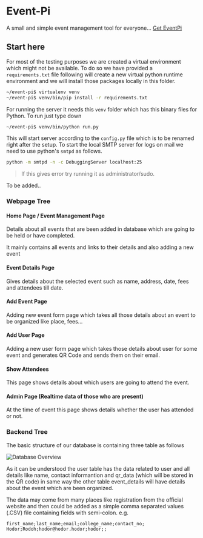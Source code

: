 # Event-Pi

A small and simple event management tool for everyone...
[Get EventPi](http://geteventpi.com)

## Start here
For most of the testing purposes we are created a virtual environment which might not be available. To do so we have provided a ```requirements.txt``` file following will create a new virtual python runtime environment and we will install those packages locally in this folder.
```sh
~/event-pi$ virtualenv venv
~/event-pi$ venv/bin/pip install -r requirements.txt
```
For running the server it needs this `venv` folder which has this binary files for Python. To run just type down
```sh
~/event-pi$ venv/bin/python run.py
```
This will start server according to the `config.py` file which is to be renamed right after the setup. To start the local SMTP server for logs on mail we need to use python's `smtpd` as follows.
```sh
python -m smtpd -n -c DebuggingServer localhost:25
```
> If this gives error try running it as administrator/sudo.

To be added..

### Webpage Tree

#### Home Page / Event Management Page

Details about all events that are been added in database which are going to be held or have completed.

It mainly contains all events and links to their details and also adding a new event

#### Event Details Page

Gives details about the selected event such as name, address, date, fees and attendees till date.

#### Add Event Page

Adding new event form page which takes all those details about an event to be organized like place, fees...

#### Add User Page

Adding a new user form page which takes those details about user for some event and generates QR Code and sends them on their email.

#### Show Attendees

This page shows details about which users are going to attend the event.

#### Admin Page (Realtime data of those who are present)

At the time of event this page shows details whether the user has attended or not.

### Backend Tree
The basic structure of our database is containing three table as follows

![Database Overview](https://dl.dropboxusercontent.com/u/93136802/eventpi/db_overview.png "Database Overview")

As it can be understood the user table has the data related to user and all details like name, contact informantion and qr_data (which will be stored in the QR code) in same way the other table event_details will have details about the event which are been organized.

The data may come from many places like registration from the official website and then could be added as a simple comma separated values (.CSV) file containing fields with semi-colon. e.g.
```
first_name;last_name;email;college_name;contact_no;
Hodor;Rodoh;hodor@hodor.hodor;hodor;;
```
